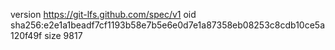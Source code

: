 version https://git-lfs.github.com/spec/v1
oid sha256:e2e1a1beadf7cf1193b58e7b5e6e0d7e1a87358eb08253c8cdb10ce5a120f49f
size 9817
